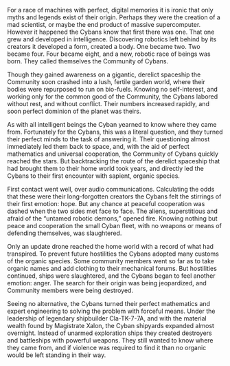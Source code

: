 For a race of machines with perfect, digital memories it is ironic that only myths and legends exist of their origin.  Perhaps they were the creation of a mad scientist, or maybe the end product of massive supercomputer.  However it happened the Cybans know that first there was one.  That one grew and developed in intelligence.  Discovering robotics left behind by its creators it developed a form, created a body.  One became two. Two became four.  Four became eight, and a new, robotic race of beings was born.  They called themselves the Community of Cybans.

Though they gained awareness on a gigantic, derelict spaceship the Community soon crashed into a lush, fertile garden world, where their bodies were repurposed to run on bio-fuels.  Knowing no self-interest, and working only for the common good of the Community, the Cybans labored without rest, and without conflict.  Their numbers increased rapidly, and soon perfect dominion of the planet was theirs.

As with all intelligent beings the Cyban yearned to know where they came from.  Fortunately for the Cybans, this was a literal question, and they turned their perfect minds to the task of answering it.  Their questioning almost immediately led them back to space, and, with the aid of perfect mathematics and universal cooperation, the Community of Cybans quickly reached the stars.  But backtracking the route of the derelict spaceship that had brought them to their home world took years, and directly led the Cybans to their first encounter with sapient, organic species.

First contact went well, over audio communications.  Calculating the odds that these were their long-forgotten creators the Cybans felt the stirrings of their first emotion: hope.  But any chance at peaceful cooperation was dashed when the two sides met face to face.  The aliens, superstitious and afraid of the “untamed robotic demons,” opened fire.  Knowing nothing but peace and cooperation the small Cyban fleet, with no weapons or means of defending themselves, was slaughtered.

Only an update drone reached the home world with a record of what had transpired.  To prevent future hostilities the Cybans adopted many customs of the organic species.  Some community members went so far as to take organic names and add clothing to their mechanical forums.  But hostilities continued, ships were slaughtered, and the Cybans began to feel another emotion: anger.  The search for their origin was being jeopardized, and Community members were being destroyed.

Seeing no alternative, the Cybans turned their perfect mathematics and expert engineering to solving the problem with forceful means.  Under the leadership of legendary shipbuilder Cla-TK-7-7A, and with the material wealth found by Magistrate Xalon, the Cyban shipyards expanded almost overnight.  Instead of unarmed exploration ships they created destroyers and battleships with powerful weapons.  They still wanted to know where they came from, and if violence was required to find it than no organic would be left standing in their way.